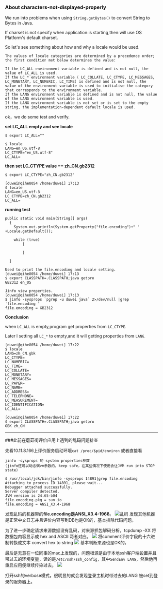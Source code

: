 ### About characters-not-displayed-properly

We run into problems when using `String.getBytes()` to convert String to Bytes in Java.


If charset is not specify when application is starting,then will use OS Platform's default charset.

So let's see something about how and why a locale would be used.

```
The values of locale categories are determined by a precedence order; the first condition met below determines the value:

If the LC_ALL environment variable is defined and is not null, the value of LC_ALL is used.
If the LC_* environment variable ( LC_COLLATE, LC_CTYPE, LC_MESSAGES, LC_MONETARY, LC_NUMERIC, LC_TIME) is defined and is not null, the value of the environment variable is used to initialise the category that corresponds to the environment variable.
If the LANG environment variable is defined and is not null, the value of the LANG environment variable is used.
If the LANG environment variable is not set or is set to the empty string, the implementation-dependent default locale is used.

```

ok，we do some test and verify.

**set LC_ALL empty and see locale**
```
$ export LC_ALL=""

$ locale
LANG=en_US.utf-8
LC_CTYPE="en_US.utf-8"
LC_ALL=
```
**then set LC_CTYPE value == zh\_CN.gb2312**
```
$ export LC_CTYPE="zh_CN.gb2312"

[duwei@qihe8054 /home/duwei] 17:13
$ locale
LANG=en_US.utf-8
LC_CTYPE=zh_CN.gb2312
LC_ALL=
```
**running test**
```
public static void main(String[] args)
  {
    System.out.println(System.getProperty("file.encoding")+" " +Locale.getDefault());
    
    while (true)
        {

        }

  }

Used to print the file.encoding and locale setting.
[duwei@qihe8054 /home/duwei] 17:13
$ export CLASSPATH=.CLASSPATH;java getpro
GB2312 en_US

Jinfo view properties.
[duwei@qihe8054 /home/duwei] 17:13
$ jinfo -sysprops `pgrep -u duwei java` 2>/dev/null |grep 'file.encoding '
file.encoding = GB2312
```

**Conclusion**

when `LC_ALL` is empty,program get properties from `LC_CTYPE`.



Later I setting all `LC_*` to empty,and it will getting properties from `LANG`.

```
[duwei@qihe8054 /home/duwei] 17:22
$ locale
LANG=zh_CN.gbk
LC_CTYPE=
LC_NUMERIC=
LC_TIME=
LC_COLLATE=
LC_MONETARY=
LC_MESSAGES=
LC_PAPER=
LC_NAME=
LC_ADDRESS=
LC_TELEPHONE=
LC_MEASUREMENT=
LC_IDENTIFICATION=
LC_ALL=

[duwei@qihe8054 /home/duwei] 17:22
$ export CLASSPATH=.CLASSPATH;java getpro
GBK zh_CN
```
***
###此前在蘑菇街评价应用上遇到的乱码问题排查

先看10.11.8.166上评价服务启动环境`cat /proc/$pid/environ` 或者直接看

```
jinfo -sysprops 的 system properties参数
(jinfo还可以动态调vm参数的，keep safe，在某些情况下使用会让JVM run into STOP state)
```

```
$ /usr/local/jdk/bin/jinfo -sysprops 14891|grep file.encoding
Attaching to process ID 14891, please wait...
Debugger attached successfully.
Server compiler detected.
JVM version is 24.65-b04
file.encoding.pkg = sun.io
file.encoding = ANSI_X3.4-1968
```
发现乱码的机器带的**file.encoding是ANSI_X3.4-1968**。
![乱码](https://camo.githubusercontent.com/514b85f11fda7f9c990133172fd0197dd486d8fb/68747470733a2f2f7331312e6d6f677563646e2e636f6d2f6d6c63646e2f6330323466352f3137313232365f3567663036326768376c6437696b3230393833626769303133346c34305f393638783437382e706e67)
发现其他机器是正常中文日志并且评价内容写到DB也是OK的，基本排除代码问题。

为了进一步确定请求来源数据没有乱码，对来源抓包解码分析，tcpdump -XX 将数据包内容显示成 hex and ASCII 两者对应。
![](https://camo.githubusercontent.com/ac016fc1bf5233d774ac80ff228ae91cc899e2b8/687474703a2f2f73382e6d6f677563646e2e636f6d2f6e6577312f76312f66786968652f32313065666330626562326166613535303137326135383739366231393866362f4131346130663137353162323030303430322e706e67)
将comment评价字段的十六进制转换成文本 convert hex to string
![](https://camo.githubusercontent.com/4cd9b18c34ac3b6a2286c63494c867a50e22b73a/687474703a2f2f73362e6d6f677563646e2e636f6d2f6e6577312f76312f66786968652f36373737333934343530326638323031396339623030373763613266653730372f4131383662623237353162323030303830322e706e67)
基本判断来源也是OK的。

最后是无意在一位同事的mac上发现的，问题根源是由于本地ssh客户端设置并且带过去的环境变量，读的是`/etc/ssh/ssh_config`，其中`SendEnv LANG`，然后他再重启应用便继续传染过去。
![](https://camo.githubusercontent.com/e5c6387c11a1cef32bfc285753d3c650260bbc34/687474703a2f2f73382e6d6f677563646e2e636f6d2f6e6577312f76312f66786968652f30666632343766306162353137363765323764376131666534343333633439302f4131333761653237353162323030303430322e706e67)

打开ssh的verbose模式，很明显的就会发现登录主机时带过去的LANG 被set到登录的服务器上。

